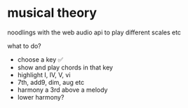 # musical theory

noodlings with the web audio api to play different scales etc

what to do?

* choose a key ✅
* show and play chords in that key
* highlight I, IV, V, vi
* 7th, add9, dim, aug etc
* harmony a 3rd above a melody
* lower harmony?
